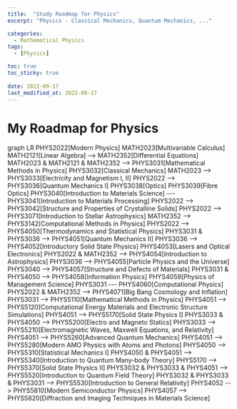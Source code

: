 ```yaml
---
title:  "Study Roadmap for Physics"
excerpt: "Physics - Classical Mechanics, Quantum Mechanics, ..."

categories:
  - Mathematical Physics
tags:
  - [Physics]

toc: true
toc_sticky: true
 
date: 2022-09-17
last_modified_at: 2022-09-17
---
```


# My Roadmap for Physics


<div class="mermaid"> 
      graph LR
        PHYS2022[Modern Physics]
        MATH2023[Multivariable Calculus]
        MATH2121[Linear Algebra] --> MATH2352[Differential Equations]
        MATH2023 & MATH2121 & MATH2352 --> PHYS3031[Mathematical Methods in Physics]
        PHYS3032[Classical Mechanics]
        MATH2023 --> PHYS3033[Electricity and Magnetism I, II]
        PHYS2022 --> PHYS3036[Quantum Mechanics I]
        PHYS3038[Optics]
        PHYS3039[Fibre Optics]
        PHYS3040[Introduction to Materials Science] --- PHYS3041[Introduction to Materials Processing]
        PHYS2022 --> PHYS3042[Structure and Properties of Crystalline Solids]
        PHYS2022 --> PHYS3071[Introduction to Stellar Astrophysics]
        MATH2352 --> PHYS3142[Computational Methods in Physics]
        PHYS2022 --> PHYS4050[Thermodynamics and Statistical Physics]
        PHYS3031 & PHYS3036 --> PHYS4051[Quantum Mechanics II]
        PHYS3036 --> PHYS4052[Introductory Solid State Physics]
        PHYS4053[Lasers and Optical Electronics]
        PHYS2022 & MATH2352 --> PHYS4054[Introduction to Astrophysics]
        PHYS3036 --> PHYS4055[Particle Physics and the Universe]
        PHYS3040 --> PHYS4057[Structure and Defects of Materials]
        PHYS3031 & PHYS4050 --> PHYS4058[Information Physics]
        PHYS4059[Physics of Management Science]
        PHYS3031 --- PHYS4060[Computational Physics]
        PHYS2022 & MATH2352 --> PHYS4071[Big Bang Cosmology and Inflation]
        PHYS3031 --> PHYS5110[Mathematical Methods in Physics]
        PHYS4051 --> PHYS5120[Computational Energy Materials and Electronic Structure Simulations]
        PHYS4051 --> PHYS5170[Solid State Physics I]
        PHYS3033 & PHYS4050 --> PHYS5200[Electro and Magneto Statics]
        PHYS3033 --> PHYS5210[Electromagnetic Waves, Maxwell Equations, and Relativity]
        PHYS4051 --> PHYS5260[Advanced Quantum Mechanics]
        PHYS4051 --> PHYS5280[Modern AMO Physics with Atoms and Photons]
        PHYS4050 --> PHYS5310[Statistical Mechanics I]
        PHYS4050 & PHYS4051 --> PHYS5340[Introduction to Quantum Many-body Theory]
        PHYS5170 --> PHYS5370[Solid State Physics II]
        PHYS3032 & PHYS3033 & PHYS4051 --> PHYS5520[Introduction to Quantum Field Theory]
        PHYS3032 & PHYS3033 & PHYS3031 --> PHYS5530[Introduction to General Relativity]
        PHYS4052 --> PHYS5810[Modern Semiconductor Physics]
        PHYS4057 --> PHYS5820[Diffraction and Imaging Techniques in Materials Science]


</div>
